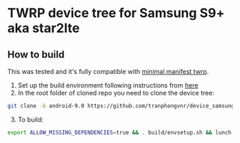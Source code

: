 # TWRP device tree for Samsung S9+ aka star2lte

## How to build
This was tested and it's fully compatible with [minimal manifest twrp](https://github.com/minimal-manifest-twrp/platform_manifest_twrp_omni).
1. Set up the build environment following instructions from [here](https://github.com/minimal-manifest-twrp/platform_manifest_twrp_omni/blob/twrp-9.0/README.md#getting-started)
2. In the root folder of cloned repo you need to clone the device tree:
```bash
git clone -b android-9.0 https://github.com/tranphongvnr/device_samsung_star2lte.git device/samsung/star2lte
```
3. To build:
```bash
export ALLOW_MISSING_DEPENDENCIES=true && . build/envsetup.sh && lunch omni_star2lte-eng && mka recoveryimage -j128
```

